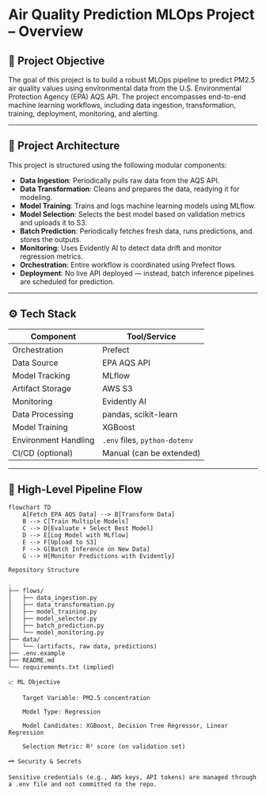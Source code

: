 # Air Quality Prediction MLOps Project – Overview

## 🎯 Project Objective

The goal of this project is to build a robust MLOps pipeline to predict PM2.5 air quality values using environmental data from the U.S. Environmental Protection Agency (EPA) AQS API. The project encompasses end-to-end machine learning workflows, including data ingestion, transformation, training, deployment, monitoring, and alerting.

---

## 🧱 Project Architecture

This project is structured using the following modular components:

- **Data Ingestion**: Periodically pulls raw data from the AQS API.
- **Data Transformation**: Cleans and prepares the data, readying it for modeling.
- **Model Training**: Trains and logs machine learning models using MLflow.
- **Model Selection**: Selects the best model based on validation metrics and uploads it to S3.
- **Batch Prediction**: Periodically fetches fresh data, runs predictions, and stores the outputs.
- **Monitoring**: Uses Evidently AI to detect data drift and monitor regression metrics.
- **Orchestration**: Entire workflow is coordinated using Prefect flows.
- **Deployment**: No live API deployed — instead, batch inference pipelines are scheduled for prediction.

---

## ⚙️ Tech Stack

| Component             | Tool/Service                  |
|-----------------------|-------------------------------|
| Orchestration         | Prefect                       |
| Data Source           | EPA AQS API                   |
| Model Tracking        | MLflow                        |
| Artifact Storage      | AWS S3                        |
| Monitoring            | Evidently AI                  |
| Data Processing       | pandas, scikit-learn          |
| Model Training        | XGBoost                       |
| Environment Handling  | `.env` files, `python-dotenv` |
| CI/CD (optional)      | Manual (can be extended)      |

---

## 🔁 High-Level Pipeline Flow

```mermaid
flowchart TD
    A[Fetch EPA AQS Data] --> B[Transform Data]
    B --> C[Train Multiple Models]
    C --> D[Evaluate + Select Best Model]
    D --> E[Log Model with MLflow]
    E --> F[Upload to S3]
    F --> G[Batch Inference on New Data]
    G --> H[Monitor Predictions with Evidently]

Repository Structure

.
├── flows/
│   ├── data_ingestion.py
│   ├── data_transformation.py
│   ├── model_training.py
│   ├── model_selector.py
│   ├── batch_prediction.py
│   └── model_monitoring.py
├── data/
│   └── (artifacts, raw data, predictions)
├── .env.example
├── README.md
└── requirements.txt (implied)

📈 ML Objective

    Target Variable: PM2.5 concentration

    Model Type: Regression

    Model Candidates: XGBoost, Decision Tree Regressor, Linear Regression

    Selection Metric: R² score (on validation set)

🗝️ Security & Secrets

Sensitive credentials (e.g., AWS keys, API tokens) are managed through a .env file and not committed to the repo.
